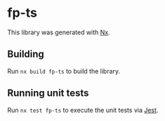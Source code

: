 # fp-ts

This library was generated with [Nx](https://nx.dev).

## Building

Run `nx build fp-ts` to build the library.

## Running unit tests

Run `nx test fp-ts` to execute the unit tests via [Jest](https://jestjs.io).

